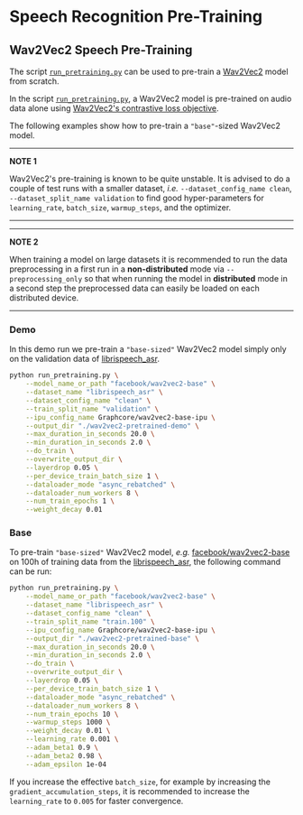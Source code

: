 <!---
Copyright 2021 The HuggingFace Team. All rights reserved.

Licensed under the Apache License, Version 2.0 (the "License");
you may not use this file except in compliance with the License.
You may obtain a copy of the License at

    http://www.apache.org/licenses/LICENSE-2.0

Unless required by applicable law or agreed to in writing, software
distributed under the License is distributed on an "AS IS" BASIS,
WITHOUT WARRANTIES OR CONDITIONS OF ANY KIND, either express or implied.
See the License for the specific language governing permissions and
limitations under the License.
-->

# Speech Recognition Pre-Training


## Wav2Vec2 Speech Pre-Training

The script [`run_pretraining.py`](./run_pretraining.py) can be used to pre-train a [Wav2Vec2](https://huggingface.co/transformers/model_doc/wav2vec2.html) model from scratch.

In the script [`run_pretraining.py`](./run_pretraining.py), a Wav2Vec2 model is pre-trained on audio data alone using [Wav2Vec2's contrastive loss objective](https://arxiv.org/abs/2006.11477).

The following examples show how to pre-train a `"base"`-sized Wav2Vec2 model.


---
**NOTE 1**

Wav2Vec2's pre-training is known to be quite unstable.
It is advised to do a couple of test runs with a smaller dataset,
*i.e.* `--dataset_config_name clean`, `--dataset_split_name validation`
to find good hyper-parameters for `learning_rate`, `batch_size`, `warmup_steps`,
and the optimizer.

---

---
**NOTE 2**

When training a model on large datasets it is recommended to run the data preprocessing
in a first run in a **non-distributed** mode via `--preprocessing_only` so that
when running the  model in **distributed** mode in a second step the preprocessed data
can easily be loaded on each distributed device.

---

### Demo

In this demo run we pre-train a `"base-sized"` Wav2Vec2 model simply only on the validation
data of [librispeech_asr](https://huggingface.co/datasets/librispeech_asr).

```bash
python run_pretraining.py \
	--model_name_or_path "facebook/wav2vec2-base" \
	--dataset_name "librispeech_asr" \
	--dataset_config_name "clean" \
	--train_split_name "validation" \
	--ipu_config_name Graphcore/wav2vec2-base-ipu \
	--output_dir "./wav2vec2-pretrained-demo" \
	--max_duration_in_seconds 20.0 \
	--min_duration_in_seconds 2.0 \
	--do_train \
	--overwrite_output_dir \
	--layerdrop 0.05 \
	--per_device_train_batch_size 1 \
	--dataloader_mode "async_rebatched" \
	--dataloader_num_workers 8 \
	--num_train_epochs 1 \
	--weight_decay 0.01
```

### Base

To pre-train `"base-sized"` Wav2Vec2 model, *e.g.* [facebook/wav2vec2-base](https://huggingface.co/facebook/wav2vec2-base)
on 100h of training data from the [librispeech_asr](https://huggingface.co/datasets/librispeech_asr), the following command can be run:

```bash
python run_pretraining.py \
	--model_name_or_path "facebook/wav2vec2-base" \
	--dataset_name "librispeech_asr" \
	--dataset_config_name "clean" \
	--train_split_name "train.100" \
	--ipu_config_name Graphcore/wav2vec2-base-ipu \
	--output_dir "./wav2vec2-pretrained-base" \
	--max_duration_in_seconds 20.0 \
	--min_duration_in_seconds 2.0 \
	--do_train \
	--overwrite_output_dir \
	--layerdrop 0.05 \
	--per_device_train_batch_size 1 \
	--dataloader_mode "async_rebatched" \
	--dataloader_num_workers 8 \
	--num_train_epochs 10 \
	--warmup_steps 1000 \
	--weight_decay 0.01 \
	--learning_rate 0.001 \
	--adam_beta1 0.9 \
	--adam_beta2 0.98 \
	--adam_epsilon 1e-04
```

If you increase the effective `batch_size`, for example by increasing the `gradient_accumulation_steps`,
it is recommended to increase the `learning_rate` to `0.005` for faster convergence.
